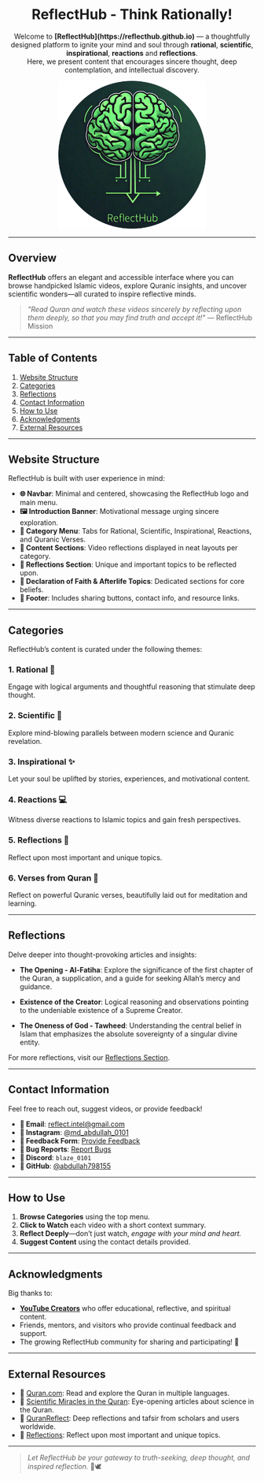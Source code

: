 <div align="center">
    <h1>ReflectHub - Think Rationally!</h1>
</div>
<div align="center">
Welcome to <b>[ReflectHub](https://reflecthub.github.io)</b> — a thoughtfully designed platform to ignite your mind and soul through <b>rational</b>, <b>scientific</b>, <b>inspirational</b>, <b>reactions</b> and <b>reflections</b>.<br>
Here, we present content that encourages sincere thought, deep contemplation, and intellectual discovery.
</div>

<p align="center">
    <img src="./image.png" alt="ReflectHub Logo" width="300" height="300">
</p>

---

## Overview

**ReflectHub** offers an elegant and accessible interface where you can browse handpicked Islamic videos, explore Quranic insights, and uncover scientific wonders—all curated to inspire reflective minds.

> *"Read Quran and watch these videos sincerely by reflecting upon them deeply, so that you may find truth and accept it!"* — ReflectHub Mission

---

## Table of Contents

1. [Website Structure](#website-structure)
2. [Categories](#categories)
3. [Reflections](#reflections)
4. [Contact Information](#contact-information)
5. [How to Use](#how-to-use)
6. [Acknowledgments](#acknowledgments)
7. [External Resources](#external-resources)

---

## Website Structure

ReflectHub is built with user experience in mind:

- **🌐 Navbar**: Minimal and centered, showcasing the ReflectHub logo and main menu.
- **🖼️ Introduction Banner**: Motivational message urging sincere exploration.
- **📂 Category Menu**: Tabs for Rational, Scientific, Inspirational, Reactions, and Quranic Verses.
- **📄 Content Sections**: Video reflections displayed in neat layouts per category.
- **📝 Reflections Section**: Unique and important topics to be reflected upon.
- **🕌 Declaration of Faith & Afterlife Topics**: Dedicated sections for core beliefs.
- **🔗 Footer**: Includes sharing buttons, contact info, and resource links.

---

## Categories

ReflectHub’s content is curated under the following themes:

### 1. **Rational** 🧠  
Engage with logical arguments and thoughtful reasoning that stimulate deep thought.

### 2. **Scientific** 🔬  
Explore mind-blowing parallels between modern science and Quranic revelation.

### 3. **Inspirational** ✨  
Let your soul be uplifted by stories, experiences, and motivational content.

### 4. **Reactions** 💻  
Witness diverse reactions to Islamic topics and gain fresh perspectives.

### 5. **Reflections** 🌿  
Reflect upon most important and unique topics.

### 6. **Verses from Quran** 📖  
Reflect on powerful Quranic verses, beautifully laid out for meditation and learning.

---

## Reflections

Delve deeper into thought-provoking articles and insights:

- **The Opening - Al-Fatiha**: Explore the significance of the first chapter of the Quran, a supplication, and a guide for seeking Allah’s mercy and guidance. 

- **Existence of the Creator**: Logical reasoning and observations pointing to the undeniable existence of a Supreme Creator. 

- **The Oneness of God - Tawheed**: Understanding the central belief in Islam that emphasizes the absolute sovereignty of a singular divine entity. 

For more reflections, visit our [Reflections Section](https://reflecthub.github.io/reflections/).

---

## Contact Information

Feel free to reach out, suggest videos, or provide feedback!

- **📧 Email**: [reflect.intel@gmail.com](mailto:reflect.intel@gmail.com)  
- **📸 Instagram**: [@md_abdullah_0101](https://www.instagram.com/md_abdullah_0101/)  
- **📝 Feedback Form**: [Provide Feedback](https://forms.gle/Df9x2k9nbfRffjy59)  
- **🐞 Bug Reports**: [Report Bugs](https://forms.gle/Qs7LWWRrjH3M4vZV6)  
- **💬 Discord**: `blaze_0101`  
- **🔗 GitHub**: [@abdullah798155](https://github.com/abdullah798155)

---

## How to Use

1. **Browse Categories** using the top menu.
2. **Click to Watch** each video with a short context summary.
3. **Reflect Deeply**—don’t just watch, *engage with your mind and heart.*
4. **Suggest Content** using the contact details provided.

---

## Acknowledgments

Big thanks to:

- [**YouTube Creators**](https://reflecthub.github.io/credits) who offer educational, reflective, and spiritual content.
- Friends, mentors, and visitors who provide continual feedback and support.
- The growing ReflectHub community for sharing and participating! 💖

---

## External Resources

- 🔹 [Quran.com](https://www.quran.com): Read and explore the Quran in multiple languages.
- 🔹 [Scientific Miracles in the Quran](https://www.miracles-of-quran.com/index.html): Eye-opening articles about science in the Quran.
- 🔹 [QuranReflect](https://quranreflect.com): Deep reflections and tafsir from scholars and users worldwide.
- 🔹 [Reflections](https://reflecthub.github.io/reflections): Reflect upon most important and unique topics.

---

> _Let ReflectHub be your gateway to truth-seeking, deep thought, and inspired reflection._ 🌙🕊️

